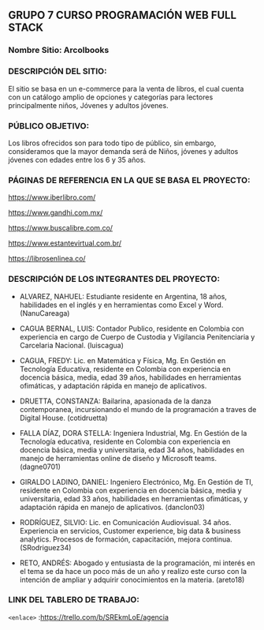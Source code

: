 ## GRUPO 7 CURSO PROGRAMACIÓN WEB FULL STACK 
### Nombre Sitio: Arcolbooks 

### DESCRIPCIÓN DEL SITIO: 
El sitio se basa en un e-commerce para la venta de libros, el cual cuenta con un catálogo amplio de opciones y categorías para lectores principalmente niños, Jóvenes y adultos jóvenes. 
  
### PÚBLICO OBJETIVO: 
Los libros ofrecidos son para todo tipo de público, sin embargo, consideramos que la mayor demanda será de Niños, jóvenes y adultos jóvenes con edades entre los 6 y 35 años. 
  

### PÁGINAS DE REFERENCIA EN LA QUE SE BASA EL PROYECTO: 

https://www.iberlibro.com/ 

https://www.gandhi.com.mx/ 

https://www.buscalibre.com.co/ 

https://www.estantevirtual.com.br/ 

https://librosenlinea.co/ 
  

### DESCRIPCIÓN DE LOS INTEGRANTES DEL PROYECTO: 

- ALVAREZ, NAHUEL: Estudiante residente en Argentina, 18 años, habilidades en el inglés y en herramientas como Excel y Word. (NanuCareaga)  

- CAGUA BERNAL, LUIS:  Contador Publico, residente en Colombia con experiencia en cargo de Cuerpo de Custodia y Vigilancia Penitenciaria y Carcelaria Nacional. (luiscagua)

- CAGUA, FREDY: Lic. en Matemática y Física, Mg. En Gestión en Tecnología Educativa, residente en Colombia con experiencia en docencia básica, media, edad 39 años, habilidades en herramientas ofimáticas, y adaptación rápida en manejo de aplicativos. 

- DRUETTA, CONSTANZA:
Bailarina, apasionada de la danza contemporanea, incursionando el mundo de la programación a traves de Digital House. (cotidruetta)

- FALLA DÍAZ, DORA STELLA:
Ingeniera Industrial, Mg. En Gestión de la Tecnología educativa, residente en Colombia con experiencia en docencia básica, media y universitaria, edad 34 años, habilidades en manejo de herramientas online de diseño y Microsoft teams. (dagne0701)  

- GIRALDO LADINO, DANIEL: 
Ingeniero Electrónico, Mg. En Gestión de TI, residente en Colombia con experiencia en docencia básica, media y universitaria, edad 33 años, habilidades en herramientas ofimáticas, y adaptación rápida en manejo de aplicativos. (danclon03) 

- RODRÍGUEZ, SILVIO:  Lic. en Comunicación Audiovisual. 34 años. Experiencia en servicios, Customer experience, big data & business analytics. Procesos de formación, capacitación, mejora continua. (SRodriguez34)

- RETO, ANDRÉS: 
Abogado y entusiasta de la programación, mi interés en el tema se da hace un poco más de un año y realizo este curso con la intención de ampliar y adquirir conocimientos en la materia. (areto18) 

  

### LINK DEL TABLERO DE TRABAJO: 

`<enlace>` :<https://trello.com/b/SREkmLoE/agencia>
